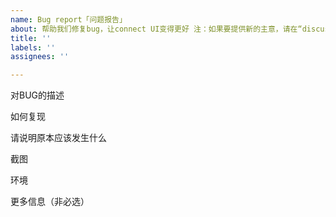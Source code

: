 ```yaml
---
name: Bug report「问题报告」
about: 帮助我们修复bug，让connect UI变得更好 注：如果要提供新的主意，请在“discussions”tab讨论。
title: ''
labels: ''
assignees: ''

---
```


对BUG的描述



如何复现



请说明原本应该发生什么



截图




环境



更多信息（非必选）
